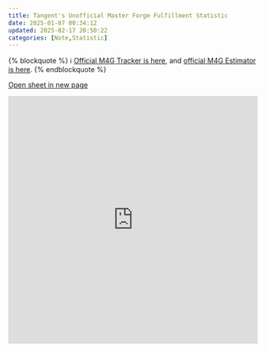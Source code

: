 ```yaml
---
title: Tangent's Unofficial Master Forge Fulfillment Statistic
date: 2025-01-07 00:34:12
updated: 2025-02-17 20:50:22
categories: [Note,Statistic]
---
```

{% blockquote %}
  :information_source: [Official M4G Tracker is here]( https://docs.google.com/spreadsheets/d/1Uy-42ZnZtAp04t60u5HdqckIBhLyHd3evKrT8vPyewI/edit?gid=0#gid=0), and [official M4G Estimator is here](https://wheresmyforge.charachorder.com/).
{% endblockquote %}

[Open sheet in new page](https://docs.google.com/spreadsheets/d/e/2PACX-1vRzVutHdChfL7LlgD1i8VAZu8j3owWPX9BNN6tltipC9KdJ4ok6H5DFLji1rEjXs6U2fcaZKmECB18R/pubhtml)

<iframe width="100%" height="500" src="https://docs.google.com/spreadsheets/d/e/2PACX-1vRzVutHdChfL7LlgD1i8VAZu8j3owWPX9BNN6tltipC9KdJ4ok6H5DFLji1rEjXs6U2fcaZKmECB18R/pubhtml" frameborder="0"></iframe>

